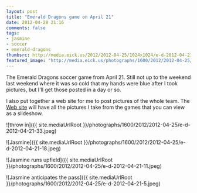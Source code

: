 ```yaml
---
layout: post
title: "Emerald Dragons game on April 21"
date: 2012-04-28 21:16
comments: false
tags: 
- jasmine
- soccer
- emerald-dragons
thumbsrc: http://media.eick.us/2012/2012-04-25/1024x1024/e-d-2012-04-21-18.jpeg
featured_image: "http://media.eick.us/photographs/1600/2012/2012-04-25/e-d-2012-04-21-33.jpeg"
---
```

The Emerald Dragons soccer game from April 21.  Still not up to the weekend last weekend where it was so cold that my hands were blue after I took pictures, but I'll get those posted in a day or so.
 
I also put together a web site for me to post pictures of the whole team.  The [Web site](http://emerald-dragons.net) will have all the pictures I take from the games that you can view as a slideshow.

![throw in]({{ site.mediaUrlRoot }}/photographs/1600/2012/2012-04-25/e-d-2012-04-21-33.jpeg)

![Jasmine]({{ site.mediaUrlRoot }}/photographs/1600/2012/2012-04-25/e-d-2012-04-21-18.jpeg)

![Jasmine runs upfield]({{ site.mediaUrlRoot }}/photographs/1600/2012/2012-04-25/e-d-2012-04-21-11.jpeg)

![Jasmine anticipates the pass]({{ site.mediaUrlRoot }}/photographs/1600/2012/2012-04-25/e-d-2012-04-21-5.jpeg)
